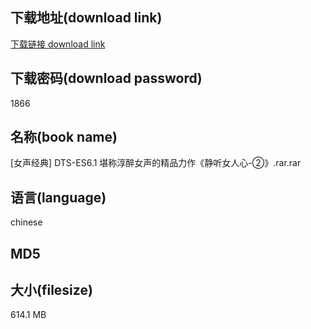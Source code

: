 ## 下载地址(download link)
[下载链接 download link](https://voluble-croquembouche-d321dc.netlify.app/?s=%5B%E5%A5%B3%E5%A3%B0%E7%BB%8F%E5%85%B8%5D+DTS-ES6.1+%E5%A0%AA%E7%A7%B0%E6%B7%B3%E9%86%89%E5%A5%B3%E5%A3%B0%E7%9A%84%E7%B2%BE%E5%93%81%E5%8A%9B%E4%BD%9C%E3%80%8A%E9%9D%99%E5%90%AC%E5%A5%B3%E4%BA%BA%E5%BF%83-%E2%91%A1%E3%80%8B.rar)

## 下载密码(download password)
1866

## 名称(book name)
[女声经典] DTS-ES6.1 堪称淳醉女声的精品力作《静听女人心-②》.rar.rar

## 语言(language)
chinese

## MD5


## 大小(filesize)
614.1 MB

